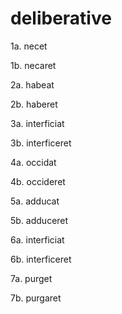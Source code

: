 # deliberative

1a. necet

1b. necaret

2a. habeat

2b. haberet

3a. interficiat

3b. interficeret

4a. occidat

4b. occideret

5a. adducat

5b. adduceret

6a. interficiat

6b. interficeret

7a. purget

7b. purgaret
